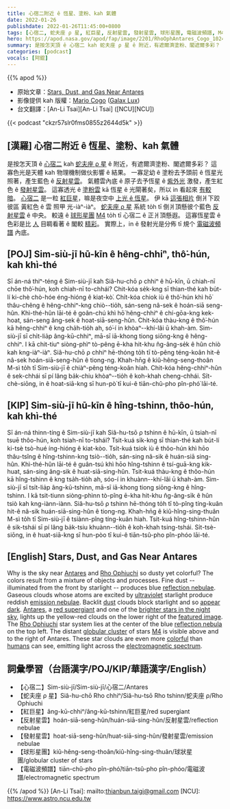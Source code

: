 ```yaml
---
title: 心宿二附近 ê 恆星、塗粉、kah 氣體
date: 2022-01-26
publishdate: 2022-01-26T11:45:00+0800
tags: [心宿二, 蛇夫座 ρ 星, 紅巨星, 反射星雲, 發射星雲, 球形星團, 電磁波頻譜, M4]
hero: https://apod.nasa.gov/apod/fap/image/2201/RhoOphAntares_Cogo_1024_annotated.jpg
summary: 是按怎天頂 ê 心宿二 kah 蛇夫座 ρ 星 ê 附近，有遮爾濟塗粉、閣遮爾多彩？
categories: [podcast]
vocals: [阿錕]
---
```


{{% apod %}}

- 原始文章：[Stars, Dust, and Gas Near Antares](https://apod.nasa.gov/apod/ap220126.html)
- 影像提供 kah 版權：[Mario Cogo](http://galaxlux.com/Author.htm) ([Galax Lux](http://galaxlux.com/))
- 台文翻譯：[An-Li Tsai][An-Li Tsai] ([NCU][NCU])

{{< podcast "ckzr57slr0fms0855z2644d5k" >}}

## [漢羅] 心宿二附近 ê 恆星、塗粉、kah 氣體
是按怎天頂 ê [心宿二][Antares 1] kah [蛇夫座 ρ 星][Rho Ophiuchi 1] ê 附近，有遮爾濟塗粉、閣遮爾多彩？
這寡色光是天體 kah 物理機制做伙影響 ê 結果。
一寡足幼 ê 塗粉去予頭前 ê 恆星光照著，產生藍色 ê [反射星雲][reflection nebulae]。
氣體雲內底 ê 原子去予恆星 ê [紫外光][ultraviolet] 激發，產生紅色 ê [發射星雲][emission nebulae t]。
這寡透光 ê [塗粉雲][dust] kā 恆星 ê 光閘著矣，所以 in 看起來 [有較暗][appear dark t]。
[心宿二][Antares 2] 是一粒 [紅巨星][red supergiant]，嘛是夜空中 [上光 ê 恆星][brighter stars in the night sky]。
伊 kā [這張相片][featured image] 倒爿下跤彼區 黃紅色 ê 雲 照甲 光-iàⁿ-iàⁿ。
[蛇夫座 ρ 星][Rho Ophiuchi 2] 系統 to̍h tī 倒爿頂懸彼个藍色 [反射星雲][reflection nebula] ê 中央。
較遠 ê [球形星團][globular cluster] [M4][M4] to̍h tī 心宿二 ê 正爿頂懸遐。
這寡恆星雲 ê 色彩是比 [人][humans] 目睭看著 ê 閣較 [精彩][colorful]。
實際上，in ê 發射光是分佈 tī 規个 [電磁波頻譜][electromagnetic spectrum] 內底。


## [POJ] Sim-siù-jī hū-kīn ê hêng-chhiⁿ, thô͘-hún, kah khì-thé
Sī án-ná thiⁿ-téng ê Sim-siù-jī kah Siâ-hu-chō ρ chhiⁿ ê hū-kīn, ū chiah-nī chōe thô͘-hún, koh chiah-nī to-chhái?
Chit-kóa se̍k-kng sī thian-thé kah bu̍t-lí ki-chè chò-hóe éng-hióng ê kiat-kò͘.
Chi̍t-kóa chiok iù ê thô͘-hún khì hō͘ thâu-chêng ê hêng-chhiⁿ-kng chiò--tio̍h, sán-seng nâ-sek ê hoán-siā seng-hûn.
Khì-thé-hûn lāi-té ê goân-chú khì hō͘ hêng-chhiⁿ ê chí-gōa-kng kek-hoat, sán-seng âng-sek ê hoat-siā-seng-hûn.
Chit-kóa thàu-kng ê thô͘-hún kā hêng-chhiⁿ ê kng cha̍h-tio̍h ah, só͘-í in khòaⁿ--khí-lâi ū khah-àm.
Sim-siù-jī sī chi̍t-lia̍p âng-kū-chhiⁿ, mā-sī iā-khong tiong siōng-kng ê hêng-chhiⁿ.
I kā chit-tiuⁿ siòng-phìⁿ tò-pêng ē-kha hit-khu n̂g-âng-se̍k ê hûn chiò kah kng-iàⁿ-iàⁿ.
Siâ-hu-chō ρ chhiⁿ hē-thóng to̍h tī tò-pêng téng-koân hit-ê nâ-sek hoán-siā-seng-hûn ê tiong-ng.
Khah-hn̄g ê kiû-hêng-seng-thoân M-sì to̍h tī Sim-siù-jī ê chiàⁿ-pêng téng-koân hiah.
Chit-kóa hêng-chhiⁿ-hûn ê sek-chhái sī pí lâng ba̍k-chiu khòaⁿ--tio̍h ê koh-khah cheng-chhái.
Si̍t-chè-siōng, in ê hoat-siā-kng sī hun-pò͘ tī kui-ê tiān-chû-pho pîn-phó͘ lāi-té.

## [KIP] Sim-siù-jī hū-kīn ê hîng-tshinn, thôo-hún, kah khì-thé
Sī án-ná thinn-tíng ê Sim-siù-jī kah Siâ-hu-tsō ρ tshinn ê hū-kīn, ū tsiah-nī tsuē thôo-hún, koh tsiah-nī to-tshái?
Tsit-kuá si̍k-kng sī thian-thé kah bu̍t-lí ki-tsè tsò-hué íng-hióng ê kiat-kòo.
Tsi̍t-kuá tsiok iù ê thôo-hún khì hōo thâu-tsîng ê hîng-tshinn-kng tsiò--tio̍h, sán-sing nâ-sik ê huán-siā sing-hûn.
Khì-thé-hûn lāi-té ê guân-tsú khì hōo hîng-tshinn ê tsí-guā-kng kik-huat, sán-sing âng-sik ê huat-siā-sing-hûn.
Tsit-kuá thàu-kng ê thôo-hún kā hîng-tshinn ê kng tsa̍h-tio̍h ah, sóo-í in khuànn--khí-lâi ū khah-àm.
Sim-siù-jī sī tsi̍t-lia̍p âng-kū-tshinn, mā-sī iā-khong tiong siōng-kng ê hîng-tshinn.
I kā tsit-tiunn siòng-phìnn tò-pîng ē-kha hit-khu n̂g-âng-si̍k ê hûn tsiò kah kng-iànn-iànn.
Siâ-hu-tsō ρ tshinn hē-thóng to̍h tī tò-pîng tíng-kuân hit-ê nâ-sik huán-siā-sing-hûn ê tiong-ng.
Khah-hn̄g ê kiû-hîng-sing-thuân M-sì to̍h tī Sim-siù-jī ê tsiànn-pîng tíng-kuân hiah.
Tsit-kuá hîng-tshinn-hûn ê sik-tshái sī pí lâng ba̍k-tsiu khuànn--tio̍h ê koh-khah tsing-tshái.
Si̍t-tsè-siōng, in ê huat-siā-kng sī hun-pòo tī kui-ê tiān-tsû-pho pîn-phóo lāi-té.

## [English] Stars, Dust, and Gas Near Antares
Why is the sky near [Antares][Antares 1] and [Rho Ophiuchi][Rho Ophiuchi 1] so dusty yet colorful?
The colors result from a mixture of objects and processes.
Fine dust -- illuminated from the front by starlight -- produces blue [reflection nebulae][reflection nebulae].
Gaseous clouds whose atoms are excited by [ultraviolet][ultraviolet] starlight produce reddish [emission nebulae][emission nebulae e].
Backlit [dust][dust] clouds block starlight and so [appear dark][appear dark e].
[Antares][Antares 2], a [red supergiant][red supergiant] and one of the [brighter stars in the night sky][brighter stars in the night sky], lights up the yellow-red clouds on the lower right of the [featured image][featured image].
The [Rho Ophiuchi][Rho Ophiuchi 2] star system lies at the center of the blue [reflection nebula][reflection nebula] on the top left.
The distant [globular cluster][globular cluster] of stars [M4][M4] is visible above and to the right of Antares.
These star clouds are even more [colorful][colorful] than [humans][humans] can see, emitting light across the [electromagnetic spectrum][electromagnetic spectrum].

## 詞彙學習（台語漢字/POJ/KIP/華語漢字/English）
- 【心宿二】Sim-siù-jī/Sim-siù-jī/心宿二/Antares
- 【蛇夫座 ρ 星】Siâ-hu-chō Rho chhiⁿ/Siâ-hu-tsō Rho tshinn/蛇夫座 ρ/Rho Ophiuchi
- 【紅巨星】âng-kū-chhiⁿ/âng-kū-tshinn/紅巨星/red supergiant
- 【反射星雲】hoán-siā-seng-hûn/huán-siā-sing-hûn/反射星雲/reflection nebulae
- 【發射星雲】hoat-siā-seng-hûn/huat-siā-sing-hûn/發射星雲/emission nebulae
- 【球形星團】kiû-hêng-seng-thoân/kiû-hîng-sing-thuân/球狀星團/globular cluster of stars
- 【電磁波頻譜】tiān-chû-pho pîn-phó͘/tiān-tsû-pho pîn-phóo/電磁波譜/electromagnetic spectrum


{{% /apod %}}
[An-Li Tsai]: mailto:thianbun.taigi@gmail.com
[NCU]: https://www.astro.ncu.edu.tw


[Antares 1]:https://en.wikipedia.org/wiki/Antares
[Rho Ophiuchi 1]:https://en.wikipedia.org/wiki/Rho_Ophiuchi_cloud_complex
[reflection nebulae]:https://apod.nasa.gov/apod/fap/reflection_nebulae.html
[ultraviolet]:https://science.nasa.gov/ems/10_ultravioletwaves
[emission nebulae e]:https://apod.nasa.gov/apod/ap210214.html
[emission nebulae t]:https://apod.tw/daily/20210214/
[dust]:https://apod.nasa.gov/apod/ap030706.html
[appear dark e]:https://apod.nasa.gov/apod/ap201122.html
[appear dark t]:https://apod.tw/daily/20201122/
[Antares 2]:http://stars.astro.illinois.edu/sow/antares.html
[red supergiant]:http://hyperphysics.phy-astr.gsu.edu/hbase/astro/redsup.html
[brighter stars in the night sky]:https://en.wikipedia.org/wiki/List_of_brightest_stars#Table
[featured image]:http://galaxlux.com/The%20Magnificent%20Rho%20Ophiuchi%20Complex.htm
[Rho Ophiuchi 2]:https://en.wikipedia.org/wiki/Rho_Ophiuchi
[reflection nebula]:https://en.wikipedia.org/wiki/Reflection_nebula
[globular cluster]:https://apod.nasa.gov/apod/fap/globular_clusters.html
[M4]:https://apod.nasa.gov/apod/ap000523.html
[colorful]:https://spaceplace.nasa.gov/color-your-universe-game/en/
[humans]:https://apod.nasa.gov/apod/ap190818.html
[electromagnetic spectrum]:https://science.nasa.gov/ems/01_intro
